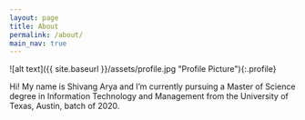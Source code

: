 ```yaml
---
layout: page
title: About
permalink: /about/
main_nav: true
---
```


![alt text]({{ site.baseurl }}/assets/profile.jpg "Profile Picture"){:.profile}

Hi! 
My name is Shivang Arya and I’m currently pursuing a Master of Science degree in Information Technology and Management from the University of Texas, Austin, batch of 2020. 
